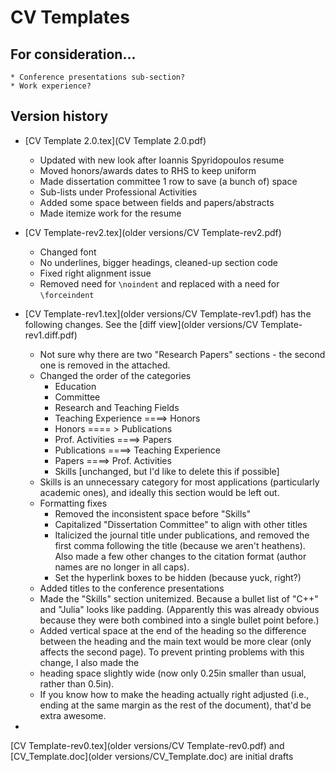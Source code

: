 # CV Templates

## For consideration...
    * Conference presentations sub-section?
    * Work experience?

## Version history

- [CV Template 2.0.tex](CV Template 2.0.pdf)
    * Updated with new look after Ioannis Spyridopoulos resume
    * Moved honors/awards dates to RHS to keep uniform
    * Made dissertation committee 1 row to save (a bunch of) space
    * Sub-lists under Professional Activities
    * Added some space between fields and papers/abstracts
    * Made itemize work for the resume

- [CV Template-rev2.tex](older versions/CV Template-rev2.pdf) 
    * Changed font
    * No underlines, bigger headings, cleaned-up section code
    * Fixed right alignment issue
    * Removed need for `\noindent` and replaced with a need for `\forceindent`

- [CV Template-rev1.tex](older versions/CV Template-rev1.pdf) has the following changes. See the [diff view](older versions/CV Template-rev1.diff.pdf)
    * Not sure why there are two "Research Papers" sections - the second one is removed in the attached.
    * Changed the order of the categories
        * Education 
        * Committee
        * Research and Teaching Fields
        * Teaching Experience ====> Honors
        * Honors ==== > Publications
        * Prof. Activities ====> Papers
        * Publications  ====> Teaching Experience
        * Papers  ====> Prof. Activities
        * Skills [unchanged, but I'd like to delete this if possible]
    * Skills is an unnecessary category for most applications (particularly academic ones), and ideally this section would be left out.
    * Formatting fixes
        * Removed the inconsistent space before "Skills"
        * Capitalized "Dissertation Committee" to align with other titles
        * Italicized the journal title under publications, and removed the first comma following the title (because we aren't heathens). Also made a few other changes to the citation format (author names are no longer in all caps). 
        * Set the hyperlink boxes to be hidden (because yuck, right?)
    * Added titles to the conference presentations
    * Made the "Skills" section unitemized. Because a bullet list of "C++" and "Julia" looks like padding. (Apparently this was already obvious because they were both combined into a single bullet point before.)
    * Added vertical space at the end of the heading so the difference between the heading and the main text would be more clear (only affects the second page). To prevent printing problems with this change, I also made the 
    * heading space slightly wide (now only 0.25in smaller than usual, rather than 0.5in).
    * If you know how to make the heading actually right adjusted (i.e., ending at the same margin as the rest of the document), that'd be extra awesome.


-
 [CV Template-rev0.tex](older versions/CV Template-rev0.pdf) and [CV_Template.doc](older versions/CV_Template.doc) are initial drafts
